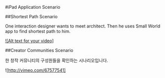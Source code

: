 #iPad Application Scenario

##Shortest Path Scenario

One interaction designer wants to meet architect. Then he uses Small World app to 
find shortest path to him. 


[![Alt text for your video]](http://vimeo.com/67577541)


##Creator Communities Scenario

한 창작 커뮤니티의 구성원들을 확인하는 시나리오입니다.

![http://vimeo.com/67577541]